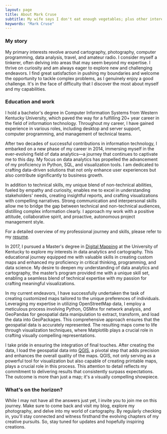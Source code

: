 ```yaml
---
layout: page
title: About Mark Cruse
subtitle: My wife says I don't eat enough vegetables; plus other interesting frivolities...
keywords: "Mark Cruse"
---
```


### My story

My primary interests revolve around cartography, photography, computer programming, data analysis, travel, and amateur radio. I consider myself a tinkerer, often delving into areas that may seem beyond my expertise. I thrive on curiosity and am always eager to explore new and challenging endeavors. I find great satisfaction in pushing my boundaries and welcome the opportunity to tackle complex problems, as I genuinely enjoy a good challenge. It's in the face of difficulty that I discover the most about myself and my capabilities.

### Education and work
I hold a bachelor's degree in Computer Information Systems from Western Kentucky University, which paved the way for a fulfilling 20+ year career in the field of information technology. Throughout my career, I have gained experience in various roles, including desktop and server support, computer programming, and management of technical teams.

After two decades of successful contributions in information technology, I embarked on a new phase of my career in 2014, immersing myself in the ever-evolving field of data analytics—a journey that continues to captivate me to this day. My focus on data analytics has propelled the advancement of my proficiency in Python, SQL, and visualization tools. I am dedicated to crafting data-driven solutions that not only enhance user experiences but also contribute significantly to business growth.

In addition to technical skills, my unique blend of non-technical abilities, fueled by empathy and curiosity, enables me to excel in understanding stakeholders' needs, creating insightful reports, and crafting visualizations with compelling narratives. Strong communication and interpersonal skills allow me to bridge the gap between technical and non-technical audiences, distilling complex information clearly. I approach my work with a positive attitude, collaborative spirit, and proactive, autonomous project management style.

For a detailed overview of my professional journey and skills, please refer to my [resume](https://markcruse.github.io/resume/).

In 2017, I pursued a Master's degree in [Digital Mapping](https://newmapsplus.as.uky.edu/programs) at the University of Kentucky to explore my interests in data analytics and cartography. This educational journey equipped me with valuable skills in creating custom maps and enhanced my proficiency in critical thinking, programming, and data science. My desire to deepen my understanding of data analytics and cartography, the master’s program provided me with a unique skill set, enabling a seamless blend of technical expertise with my passion for crafting meaningful visualizations.

In my current endeavors, I have successfully undertaken the task of creating customized maps tailored to the unique preferences of individuals. Leveraging my expertise in utilizing OpenStreetMap data, I employ a meticulous process involving Python, OSMnx for network analysis, and GeoPandas for geospatial data manipulation to extract, transform, and load the data into GeoPackages. This comprehensive approach ensures that the geospatial data is accurately represented. The resulting maps come to life through visualization techniques, where Matplotlib plays a crucial role in crafting visually compelling representations.

I take pride in ensuring the integration of final touches. After creating the data, I load the geospatial data into [QGIS](https://www.qgis.org/en/site/about/index.html), a pivotal step that adds precision and enhances the overall quality of the maps. QGIS, not only serving as a powerful tool for visualization but also capable of creating printable maps, plays a crucial role in this process. This attention to detail reflects my commitment to delivering results that consistently surpass expectations. The outcome is more than just a map; it's a visually compelling showpiece.

### What's on the horizon?
While I may not have all the answers just yet, I invite you to join me on this journey. Make sure to come back and visit my blog, explore my photography, and delve into my world of cartography. By regularly checking in, you'll stay connected and witness firsthand the evolving chapters of my creative pursuits. So, stay tuned for updates and hopefully inspiring creations. 